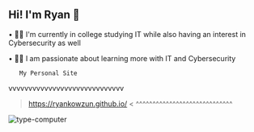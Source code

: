 ## Hi! I'm Ryan 👋

• 🧑‍🎓 I'm currently in college studying IT while also having an interest in Cybersecurity as well

• 🧑‍🏫 I am passionate about learning more with IT and Cybersecurity

       My Personal Site
 vvvvvvvvvvvvvvvvvvvvvvvvvvvvv
>https://ryankowzun.github.io/ <
 ^^^^^^^^^^^^^^^^^^^^^^^^^^^^^


![type-computer](https://github.com/user-attachments/assets/30d1941d-2adc-4ff2-819e-d87ee4d5a84d)
